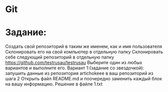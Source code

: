 # Git

# Задание:

Создать свой репозиторий в таким же именем, как и имя пользователя
Склонировать его на свой компьютер в отдельную папку
Склонировать себе следующий репозиторий в отдельную папку https://github.com/testrusau/testrusau
Выберите один из любых вариантов и выполните его.
Вариант 1:(задание со звездочкой): запушить данные из репозитория artichokeee в ваш репозиторий из шага 2
Открыть файл README.md и поочередно заменить каждый блок на вашу информацию.
Решение в файле 1.txt
